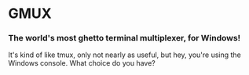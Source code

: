# GMUX
### The world's most ghetto terminal multiplexer, for Windows!

It's kind of like tmux, only not nearly as useful, but hey,
you're using the Windows console. What choice do you have?
